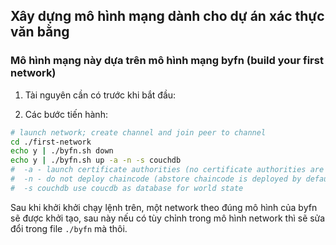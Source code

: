 ## Xây dựng mô hình mạng dành cho dự án xác thực văn bằng
### Mô hình mạng này dựa trên mô hình mạng byfn (build your first network)

1. Tài nguyên cần có trước khi bắt đầu:

2. Các bước tiến hành:
```bash
# launch network; create channel and join peer to channel
cd ./first-network
echo y | ./byfn.sh down
echo y | ./byfn.sh up -a -n -s couchdb
#  -a - launch certificate authorities (no certificate authorities are launched by default)
#  -n - do not deploy chaincode (abstore chaincode is deployed by default)
#  -s couchdb use coucdb as database for world state
```

Sau khi khởi khởi chạy lệnh trên, một network theo đúng mô hình của byfn sẽ được khởi tạo, sau này nếu có tùy chỉnh trong mô hình network thì sẽ sửa đổi trong file `./byfn` mà thôi.

